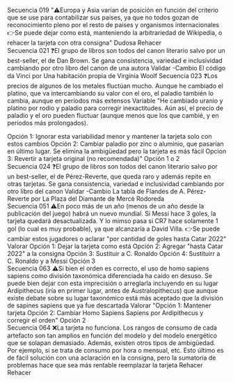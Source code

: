 Secuencia	019	"⚠️Europa y Asia varían de posición en función del criterio que se use para contabilizar sus países, ya que no todos gozan de reconocimiento pleno por el resto de países y organismos internacionales
👉Se puede dejar como está, manteniendo la arbitrariedad de Wikipedia, o rehacer la tarjeta con otra consigna"	Dudosa		Rehacer 	
Secuencia	021	❓El grupo de libros son todos del canon literario salvo por un best-seller, el de Dan Brown. Se gana consistencia, variedad e inclusividad cambiando por otro libro del canon de una autora	Validar	-Cambio El código da Vinci por Una habitación propia de Virginia Woolf
Secuencia	023	❓Los precios de algunos de los metales fluctúan mucho. Aunque he cambiado el platino, que va intercambiando su valor con el oro, el paladio también lo cambia, aunque en períodos más extensos	Variable	"He cambiado uranio y platino por rodio y paladio para corregir inexactitudes. Aún así, el precio de paladio y el oro pueden fluctuar (aunque menos que los que cambié, y en periodos más prolongados).

Opción 1: Ignorar esta variabilidad menor y mantener la tarjeta solo con estos cambios
Opción 2: Cambiar paladio por zinc o aluminio, que pasarían en último lugar. Se elimina la ambigüedad pero la tarjeta es más fácil
Opcion 3: Revertir a tarjeta original (no recomendada)"	Opción 1 o 2	
Secuencia	024	❓El grupo de libros son todos del canon literario salvo por un best-seller, el de Pérez-Reverte, que queda raro y además repite en otras tarjetas. Se gana consistencia, variedad e inclusividad cambiando por otro libro del canon	Validar	-Cambio La tabla de Flandes de A. Pérez-Reverte por La Plaza del Diamante de Mercè Rodoreda		
Secuencia	051	⚠️En poco más de un año (menos de un año desde la publicación del juego) habrá un nuevo mundial. Si Messi hace 3 goles, la tarjeta quedará desactualizada. Y lo mimso pasa si CR7 hace solamente 1 gol (lo cual es muy probable), ya que alcanzaría a David Villa.
👉Se puede cambiar estos jugadores o aclarar "por cantidad de goles hasta Catar 2022"	Valorar	Opción 1: Dejar la tarjeta como está
Opción 2: Agregar "hasta Catar 2022" a la consigna
Opción 3: Sustituir a C. Ronaldo
Opción 4: Sustituirr a C. Ronaldo y a Messi	Opción 3	
Secuencia	063	⚠️Si bien el orden es correcto, el uso de homo sapiens sapiens como división taxonómica diferenciada ha caído en desuso. Se puede bien dejar con esta imprecisión o arreglarla incluyendo en su lugar Ardipithecus (iría en primer lugar, antes de Australopithecus) que aunque existe debate sobre su lugar taxonómico está más aceptado que la división de sapines sapiens que ya fue descartada	Valorar	"Opción 1: Mantener tarjeta
Opción 2: Cambiar Homo Sapiens Sapiens por Ardipithecus y corregir el orden"	Opción 2	
Secuencia	064	❌La tarjeta no funciona. Los rangos de consumo de cada artefacto son tan amplios en función del modelo y del modelo energético que se solapan demasiado. Además, existen otros tipos de ambigüedad. Por ejemplo, si se trata de consumo por hora o mensual, etc. Esto último es de fácil solución con una aclaración en la consigna, pero la sumatoria de problemas hace que sea más rentable reemplazar la tarjeta	Rehacer		Rehacer